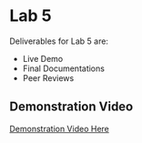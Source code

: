 # Lab 5

Deliverables for Lab 5 are:

- Live Demo
- Final Documentations
- Peer Reviews

## Demonstration Video
[Demonstration Video Here](https://drive.google.com/file/d/1b1sTN6kRUHBWPgeVg0ql1A2qlArkvxMj/view?usp=drive_link)
